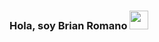 ### Hola, soy Brian Romano <img src="https://raw.githubusercontent.com/MartinHeinz/MartinHeinz/master/wave.gif" width="30px">
